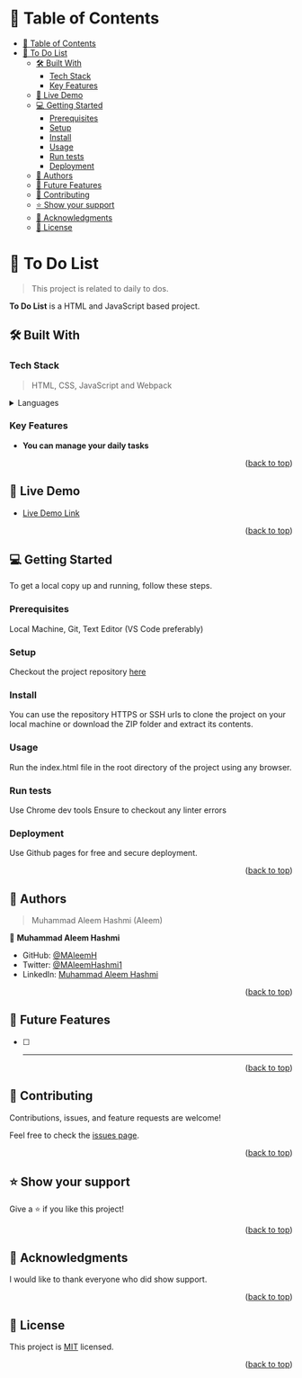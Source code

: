 <!-- TABLE OF CONTENTS -->

# 📗 Table of Contents

- [📗 Table of Contents](#-table-of-contents)
- [📖 To Do List ](#-to-do-list-)
  - [🛠 Built With ](#-built-with-)
    - [Tech Stack ](#tech-stack-)
    - [Key Features ](#key-features-)
  - [🚀 Live Demo ](#-live-demo-)
  - [💻 Getting Started ](#-getting-started-)
    - [Prerequisites](#prerequisites)
    - [Setup](#setup)
    - [Install](#install)
    - [Usage](#usage)
    - [Run tests](#run-tests)
    - [Deployment](#deployment)
  - [👥 Authors ](#-authors-)
  - [🔭 Future Features ](#-future-features-)
  - [🤝 Contributing ](#-contributing-)
  - [⭐️ Show your support ](#️-show-your-support-)
  - [🙏 Acknowledgments ](#-acknowledgments-)
  - [📝 License ](#-license-)

<!-- PROJECT DESCRIPTION -->

# 📖 To Do List <a name="about-project"></a>

> This project is related to daily to dos.

**To Do List** is a HTML and JavaScript based project.

## 🛠 Built With <a name="built-with"></a>

### Tech Stack <a name="tech-stack"></a>

> HTML, CSS, JavaScript and Webpack

<details>
  <summary>Languages</summary>
  <ul>
    <li>HTML</li>
    <li>CSS</li>
    <li>JavaScript</li>
  </ul>
</details>

<!-- Features -->

### Key Features <a name="key-features"></a>

- **You can manage your daily tasks**

<p align="right">(<a href="#readme-top">back to top</a>)</p>

<!-- LIVE DEMO -->

## 🚀 Live Demo <a name="live-demo"></a>

- [Live Demo Link]()

<p align="right">(<a href="#readme-top">back to top</a>)</p>

<!-- GETTING STARTED -->

## 💻 Getting Started <a name="getting-started"></a>


To get a local copy up and running, follow these steps.

### Prerequisites

Local Machine, Git, Text Editor (VS Code preferably)

### Setup

Checkout the project repository <a href="https://github.com/MAleemH/to-do-list/tree/main">here</a>

### Install

You can use the repository HTTPS or SSH urls to clone the project on your local machine or download the ZIP folder and extract its contents.

### Usage

Run the index.html file in the root directory of the project using any browser.

### Run tests

Use Chrome dev tools
Ensure to checkout any linter errors

### Deployment

Use Github pages for free and secure deployment.

<p align="right">(<a href="#readme-top">back to top</a>)</p>


<!-- AUTHORS -->

## 👥 Authors <a name="authors"></a>

> Muhammad Aleem Hashmi (Aleem)

👤 **Muhammad Aleem Hashmi**

- GitHub: [@MAleemH](https://github.com/MAleemH)
- Twitter: [@MAleemHashmi1](https://twitter.com/MAleemHashmi1)
- LinkedIn: [Muhammad Aleem Hashmi](https://www.linkedin.com/in/muhammad-aleem-hashmi-09658a171/)


<p align="right">(<a href="#readme-top">back to top</a>)</p>

<!-- FUTURE FEATURES -->

## 🔭 Future Features <a name="future-features"></a>


- [ ] ****

<p align="right">(<a href="#readme-top">back to top</a>)</p>

<!-- CONTRIBUTING -->

## 🤝 Contributing <a name="contributing"></a>

Contributions, issues, and feature requests are welcome!

Feel free to check the [issues page](../../issues/).

<p align="right">(<a href="#readme-top">back to top</a>)</p>

<!-- SUPPORT -->

## ⭐️ Show your support <a name="support"></a>

Give a ⭐️ if you like this project!

<p align="right">(<a href="#readme-top">back to top</a>)</p>

<!-- ACKNOWLEDGEMENTS -->

## 🙏 Acknowledgments <a name="acknowledgements"></a>

I would like to thank everyone who did show support.

<p align="right">(<a href="#readme-top">back to top</a>)</p>

<!-- LICENSE -->

## 📝 License <a name="license"></a>

This project is [MIT](./LICENSE) licensed.

<p align="right">(<a href="#readme-top">back to top</a>)</p>
